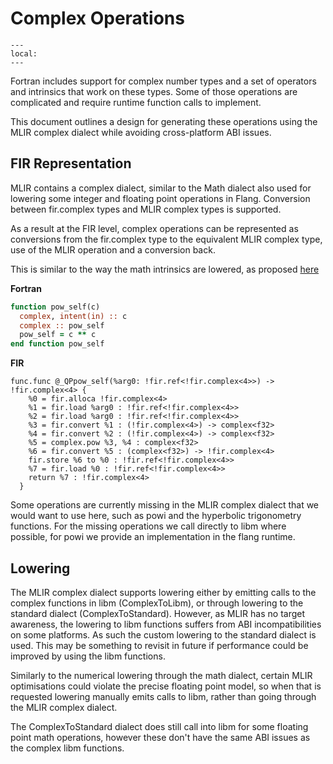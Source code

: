 # Complex Operations

```{contents}
---
local:
---
```

Fortran includes support for complex number types and a set of operators and
intrinsics that work on these types. Some of those operations are complicated
and require runtime function calls to implement.

This document outlines a design for generating these operations using the MLIR
complex dialect while avoiding cross-platform ABI issues.

## FIR Representation

MLIR contains a complex dialect, similar to the Math dialect also used for
lowering some integer and floating point operations in Flang. Conversion between
fir.complex types and MLIR complex types is supported.

As a result at the FIR level, complex operations can be represented as
conversions from the fir.complex type to the equivalent MLIR complex type, use
of the MLIR operation and a conversion back.

This is similar to the way the math intrinsics are lowered, as proposed [here][1]

**Fortran**
```fortran
function pow_self(c)
  complex, intent(in) :: c
  complex :: pow_self
  pow_self = c ** c
end function pow_self
```

**FIR**
```
func.func @_QPpow_self(%arg0: !fir.ref<!fir.complex<4>>) -> !fir.complex<4> {
    %0 = fir.alloca !fir.complex<4>
    %1 = fir.load %arg0 : !fir.ref<!fir.complex<4>>
    %2 = fir.load %arg0 : !fir.ref<!fir.complex<4>>
    %3 = fir.convert %1 : (!fir.complex<4>) -> complex<f32>
    %4 = fir.convert %2 : (!fir.complex<4>) -> complex<f32>
    %5 = complex.pow %3, %4 : complex<f32>
    %6 = fir.convert %5 : (complex<f32>) -> !fir.complex<4>
    fir.store %6 to %0 : !fir.ref<!fir.complex<4>>
    %7 = fir.load %0 : !fir.ref<!fir.complex<4>>
    return %7 : !fir.complex<4>
  }
```

Some operations are currently missing in the MLIR complex dialect that we would
want to use here, such as powi and the hyperbolic trigonometry functions.
For the missing operations we call directly to libm where possible, for powi
we provide an implementation in the flang runtime.

## Lowering

The MLIR complex dialect supports lowering either by emitting calls to the
complex functions in libm (ComplexToLibm), or through lowering to the standard
dialect (ComplexToStandard). However, as MLIR has no target awareness, the
lowering to libm functions suffers from ABI incompatibilities on some platforms.
As such the custom lowering to the standard dialect is used. This may be
something to revisit in future if performance could be improved by using the
libm functions.

Similarly to the numerical lowering through the math dialect, certain MLIR
optimisations could violate the precise floating point model, so when that is
requested lowering manually emits calls to libm, rather than going through the
MLIR complex dialect.

The ComplexToStandard dialect does still call into libm for some floating
point math operations, however these don't have the same ABI issues as the
complex libm functions.

[1]: https://discourse.llvm.org/t/rfc-change-lowering-of-fortran-math-intrinsics/63971
